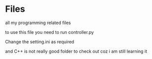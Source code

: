 # Files
all my programming related files 

to use this file you need to run controller.py

Change the setting.ini as required

and C++ is not really good folder to check out coz i am still learning it
